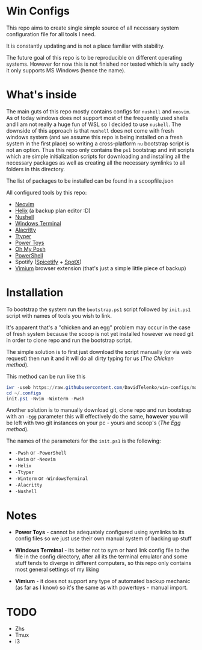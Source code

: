 # Win Configs

This repo aims to create single simple source of all necessary system
configuration file for all tools I need.

It is constantly updating and is not a place familiar with stability.

The future goal of this repo is to be reproducible on different operating
systems. However for now this is not finished nor tested which is why sadly it
only supports MS Windows (hence the name).

# What's inside

The main guts of this repo mostly contains configs for `nushell` and `neovim`.
As of today windows does not support most of the frequently used shells and I
am not really a huge fun of WSL so I decided to use `nushell`. The downside of
this approach is that `nushell` does not come with fresh windows system (and we
assume this repo is being installed on a fresh system in the first place) so
writing a cross-platform `nu` bootstrap script is not an option. Thus this repo
only contains the `ps1` bootstrap and init scripts which are simple
initialization scripts for downloading and installing all the necessary
packages as well as creating all the necessary symlinks to all folders in this
directory.

The list of packages to be installed can be found in a scoopfile.json

All configured tools by this repo:
- [Neovim](https://github.com/neovim/neovim)
- [Helix](https://github.com/helix-editor/helix) (a backup plan editor :D)
- [Nushell](https://github.com/nushell/nushell)
- [Windows Terminal](https://github.com/microsoft/terminal)
- [Alacritty](https://github.com/alacritty/alacritty)
- [Ttyper](https://github.com/max-niederman/ttyper)
- [Power Toys](https://github.com/microsoft/PowerToys)
- [Oh My Posh](https://github.com/jandedobbeleer/oh-my-posh)
- [PowerShell](https://github.com/PowerShell/PowerShell)
- Spotify ([Spicetify](https://github.com/spicetify) + [SpotX](https://github.com/SpotX-Official/SpotX))
- [Vimium](https://github.com/gdh1995/vimium-c) browser extension (that's just a simple little piece of backup)

# Installation

To bootstrap the system run the `bootstrap.ps1` script followed by `init.ps1`
script with names of tools you wish to link.

It's apparent that's a "chicken and an egg" problem may occur in the case of
fresh system because the scoop is not yet installed however we need git in
order to clone repo and run the bootstrap script.

The simple solution is to first just download the script manually (or via web
request) then run it and it will do all dirty typing for us (*The Chicken
method*).

This method can be run like this

```powershell
iwr -useb https://raw.githubusercontent.com/DavidTelenko/win-configs/master/bootstrap.ps1 | iex
cd ~/.configs
init.ps1 -Nvim -Winterm -Pwsh
```

Another solution is to manually download git, clone repo and run bootstrap with
an `-Egg` parameter this will effectively do the same, **however** you will be
left with two git instances on your pc - yours and scoop's (*The Egg method*).

The names of the parameters for the `init.ps1` is the following:

  - `-Pwsh`        or `-PowerShell`
  - `-Nvim`        or `-Neovim`
  - `-Helix`
  - `-Ttyper`
  - `-Winterm`     or `-WindowsTerminal`
  - `-Alacritty`
  - `-Nushell`

# Notes

  - **Power Toys** - cannot be adequately configured using symlinks to its config
    files so we just use their own manual system of backing up stuff

  - **Windows Terminal** - its better not to sym or hard link config file to the
    file in the config directory, after all its the terminal emulator and some
    stuff tends to diverge in different computers, so this repo only contains
    most general settings of my liking

  - **Vimium** - it does not support any type of automated backup mechanic (as
    far as I know) so it's the same as with powertoys - manual import.

# TODO

  - Zhs
  - Tmux
  - i3

